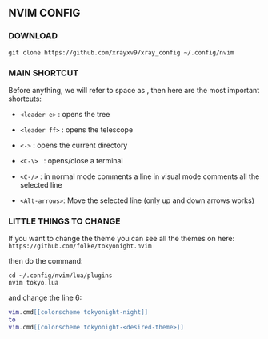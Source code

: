 ## NVIM CONFIG

### DOWNLOAD

```console
git clone https://github.com/xrayxv9/xray_config ~/.config/nvim

```

### MAIN SHORTCUT

Before anything, we will refer to space as <leader>, then
here are the most important shortcuts:

 - ```<leader e>```  :   opens the tree

 - ```<leader ff>``` :   opens the telescope

 - ```<->```         :   opens the current directory

 - ```<C-\> ```      :   opens/close a terminal

 - ```<C-/>```       :   in normal mode comments a line
                in visual mode comments all the selected line

 - ```<Alt-arrows>```:   Move the selected line (only up and down arrows works)

### LITTLE THINGS TO CHANGE

If you want to change the theme you can see all the themes on here:
```https://github.com/folke/tokyonight.nvim```

then do the command:
```console
cd ~/.config/nvim/lua/plugins
nvim tokyo.lua
```
and change the line 6:
```lua
vim.cmd[[colorscheme tokyonight-night]]
to 
vim.cmd[[colorscheme tokyonight-<desired-theme>]]
```
